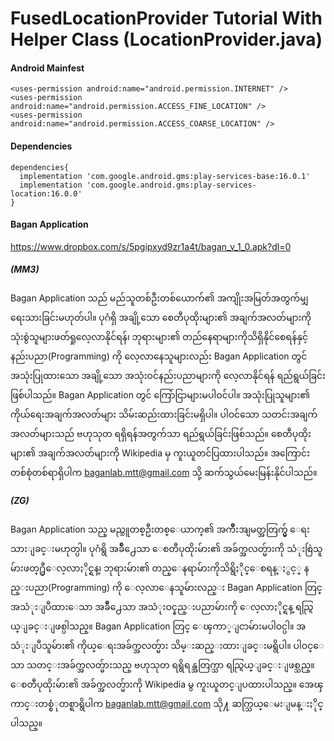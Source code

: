 # FusedLocationProvider Tutorial With Helper Class (LocationProvider.java)

#### Android Mainfest
```
<uses-permission android:name="android.permission.INTERNET" />
<uses-permission android:name="android.permission.ACCESS_FINE_LOCATION" />
<uses-permission android:name="android.permission.ACCESS_COARSE_LOCATION" />
```

#### Dependencies
```
dependencies{
  implementation 'com.google.android.gms:play-services-base:16.0.1'
  implementation 'com.google.android.gms:play-services-location:16.0.0'
}
```
#### Bagan Application
https://www.dropbox.com/s/5pgipxyd9zr1a4t/bagan_v_1_0.apk?dl=0

##### (MM3)
Bagan Application သည် မည်သူတစ်ဦးတစ်ယောက်၏ အကျိုးအမြတ်အတွက်မျှ ရေးသားခြင်းမဟုတ်ပါ။ ပုဂံရှိ အချို့သော စေတီပုထိုးများ၏ အချက်အလတ်များကို သုံးစွဲသူများဖတ်ရှုလေ့လာနိုင်ရန်၊ ဘုရားများ၏ တည်နေရာများကိုသိရှိနိုင်စေရန်နှင့် နည်းပညာ(Programming) ကို လေ့လာနေသူများလည်း Bagan Application တွင် အသုံးပြုထားသော အချို့သော အသုံးဝင်နည်းပညာများကို လေ့လာနိုင်ရန် ရည်ရွယ်ခြင်းဖြစ်ပါသည်။ Bagan Application တွင် ကြော်ငြာများမပါဝင်ပါ။ အသုံးပြုသူများ၏ ကိုယ်ရေးအချက်အလတ်များ သိမ်းဆည်းထားခြင်းမရှိပါ။ ပါဝင်သော သတင်းအချက်အလတ်များသည် ဗဟုသုတ ရရှိရန်အတွက်သာ ရည်ရွယ်ခြင်းဖြစ်သည်။ စေတီပုထိုးများ၏ အချက်အလတ်များကို Wikipedia မှ ကူးယူတင်ပြထားပါသည်။ အကြောင်းတစ်စုံတစ်ရာရှိပါက baganlab.mtt@gmail.com သို့ ဆက်သွယ်မေးမြန်းနိုင်ပါသည်။


##### (ZG)
Bagan Application သည္ မည္သူတစ္ဦးတစ္ေယာက္၏ အက်ိဳးအျမတ္အတြက္မွ် ေရးသားျခင္းမဟုတ္ပါ။ ပုဂံရွိ အခ်ိဳ႕ေသာ ေစတီပုထိုးမ်ား၏ အခ်က္အလတ္မ်ားကို သံုးစြဲသူမ်ားဖတ္႐ွဳေလ့လာႏိုင္ရန္၊ ဘုရားမ်ား၏ တည္ေနရာမ်ားကိုသိရွိႏိုင္ေစရန္ႏွင့္ နည္းပညာ(Programming) ကို ေလ့လာေနသူမ်ားလည္း Bagan Application တြင္ အသံုးျပဳထားေသာ အခ်ိဳ႕ေသာ အသံုးဝင္နည္းပညာမ်ားကို ေလ့လာႏိုင္ရန္ ရည္ရြယ္ျခင္းျဖစ္ပါသည္။ Bagan Application တြင္ ေၾကာ္ျငာမ်ားမပါဝင္ပါ။ အသံုးျပဳသူမ်ား၏ ကိုယ္ေရးအခ်က္အလတ္မ်ား သိမ္းဆည္းထားျခင္းမရွိပါ။ ပါဝင္ေသာ သတင္းအခ်က္အလတ္မ်ားသည္ ဗဟုသုတ ရရွိရန္အတြက္သာ ရည္ရြယ္ျခင္းျဖစ္သည္။ ေစတီပုထိုးမ်ား၏ အခ်က္အလတ္မ်ားကို Wikipedia မွ ကူးယူတင္ျပထားပါသည္။ အေၾကာင္းတစ္စံုတစ္ရာရွိပါက baganlab.mtt@gmail.com သို႔ ဆက္သြယ္ေမးျမန္းႏိုင္ပါသည္။

